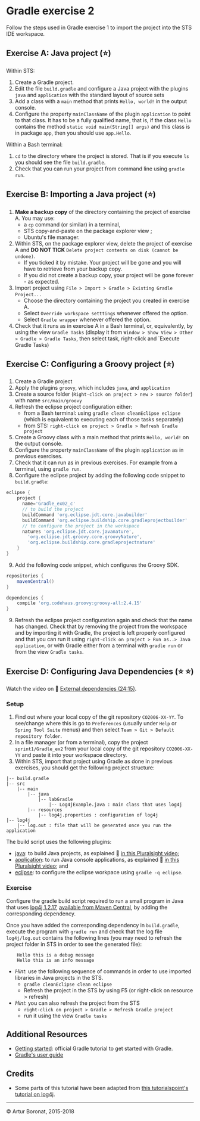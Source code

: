 <link rel='stylesheet' href='web/swiss.css'/>

# Gradle exercise 2

Follow the steps used in Gradle exercise 1 to import the project into the STS IDE workspace.

## Exercise A: Java project (:star:)


Within STS:

1. Create a Gradle project.
2. Edit the file `build.gradle` and configure a Java project with the plugins `java` and `application` with the standard layout of source sets
3. Add a class with a `main` method that prints `Hello, world!` in the output console.
4. Configure the property `mainClassName` of the plugin `application` to point to that class. It has to be a fully qualified name, that is, if the class `Hello` contains the method `static void main(String[] args)` and this class is in package `app`, then you should use `app.Hello`. 

Within a Bash terminal:

1. `cd` to the directory where the project is stored. That is if you execute `ls` you should see the file `build.gradle`.
2. Check that you can run your project from command line using `gradle run`.
 
## Exercise B: Importing a Java project (:star:)

1. **Make a backup copy** of the directory containing the project of exercise A. You may use:
    * a `cp` command (or similar) in a terminal, 
    * STS copy-and-paste on the package explorer view ;
    * Ubuntu's file manager.
2. Within STS, on the package explorer view, delete the project of exercise A and **DO NOT TICK** `Delete project contents on disk (cannot be undone)`.
    * If you ticked it by mistake. Your project will be gone and you will have to retrieve from your backup copy.
    * If you did not create a backup copy, your project will be gone forever - as expected.
3. Import project using `File > Import > Gradle > Existing Gradle Project...` 
    * Choose the directory containing the project you created in exercise A.
    * Select `Override workspace setttings` whenever offered the option.
    * Select `Gradle wrapper` whenever offered the option.
4. Check that it runs as in exercise A in a Bash terminal, or, equivalently, by using the view `Gradle Tasks` (display it from `Window > Show View > Other > Gradle > Gradle Tasks`, then select task, right-click and `Execute Gradle Tasks)

## Exercise C: Configuring a Groovy project (:star:)

1. Create a Gradle project
2. Apply the plugins `groovy`, which includes `java`, and `application`
3. Create a source folder (`Right-click on project > new > source folder`) with name `src/main/groovy`
4. Refresh the eclipse project configuration either:
    * from a Bash terminal: using `gradle clean cleanEclipse eclipse` (which is equivalent to executing each of those tasks separately)
    * from STS: `right-click on project > Gradle > Refresh Gradle project`
5. Create a Groovy class with a main method that prints `Hello, world!` on the output console. 
6. Configure the property `mainClassName` of the plugin `application` as in previous exercises.
7. Check that it can run as in previous exercises. For example from a terminal, using `gradle run`.
8. Configure the eclipse project by adding the following code snippet to `build.gradle`:


```gradle
eclipse {
	project {
	  name='Gradle_ex02_c'
	  // to build the project  
	  buildCommand 'org.eclipse.jdt.core.javabuilder'
	  buildCommand 'org.eclipse.buildship.core.gradleprojectbuilder'
	  // to configure the project in the workspace 
	  natures 'org.eclipse.jdt.core.javanature',
	    'org.eclipse.jdt.groovy.core.groovyNature', 
	  	'org.eclipse.buildship.core.gradleprojectnature'
	}
}
```

9. Add the following code snippet, which configures the Groovy SDK.

```gradle
repositories {
	mavenCentral()
}

dependencies {
	compile 'org.codehaus.groovy:groovy-all:2.4.15'
}
```

9. Refresh the eclipse project configuration again and check that the name has changed. Check that by removing the project from the workspace and by importing it with Gradle, the project is left properly configured and that you can run it using `right-click on project > Run as..> Java application`, or with Gradle either from a terminal with `gradle run` or from the view `Gradle tasks`.

## Exercise D: Configuring Java Dependencies (:star: :star:)

Watch the video on :movie_camera: [External dependencies (24:15)](https://app.pluralsight.com/player?course=gradle-fundamentals&author=kevin-jones&name=gradle-fundamentals-m5&clip=0&mode=live).

### Setup 

1. Find out where your local copy of the git repository `CO2006-XX-YY`. To see/change where this is go to `Preferences` (usually under `Help` or `Spring Tool Suite` menus) and then select `Team > Git > Default repository folder`.
2. In a file manager (or from a terminal), copy the project `sprint1/Gradle_ex2` from your local copy of the git repository `CO2006-XX-YY` and paste it into your workspace directory.
3. Within STS, import that project using Gradle as done in previous exercises, you should get the following project structure: 

<div class="all-questions">

	|-- build.gradle
	|-- src
		|-- main
			|-- java
				|-- labGradle
					|-- Log4jExample.java : main class that uses log4j
			|-- resources
				|-- log4j.properties : configuration of log4j
	|-- log4j
		|-- log.out : file that will be generated once you run the application
	
The build script uses the following plugins:
* [java](https://docs.gradle.org/current/userguide/java_plugin.html): to build Java projects, as explained :movie_camera: [in this Pluralsight video](https://app.pluralsight.com/player?course=gradle-fundamentals&author=kevin-jones&name=gradle-fundamentals-m5&clip=0&mode=live);
* [application](https://docs.gradle.org/current/userguide/application_plugin.html): to run Java console applications, as explained :movie_camera: [in this Pluralsight video](https://app.pluralsight.com/player?course=gradle-fundamentals&author=kevin-jones&name=gradle-fundamentals-m5&clip=5&mode=live); and
* [eclipse](https://docs.gradle.org/current/userguide/eclipse_plugin.html): to configure the eclipse workpace using `gradle -q eclipse`.

### Exercise

Configure the gradle build script required to run a small program in Java that uses [log4j 1.2.17](https://logging.apache.org/log4j/1.2/manual.html), [available from Maven Central](http://mvnrepository.com/artifact/log4j/log4j/1.2.17), by adding the corresponding dependency.

Once you have added the corresponding dependency in `build.gradle`, execute the program with `gradle run` and check that the log file `log4j/log.out` contains the following lines (you may need to refresh the project folder in STS in order to see the generated file):

		Hello this is a debug message
		Hello this is an info message 

* *Hint*: use the following sequence of commands in order to use imported libraries in Java projects in the STS.
  - `gradle cleanEclipse clean eclipse`
  - Refresh the project in the STS by using F5 (or right-click on resource > refresh)
* *Hint*: you can also refresh the project from the STS
    * `right-click on project > Gradle > Refresh Gradle project` 
    * run it using the view `Gradle tasks`
		
## Additional Resources

* [Getting started](https://docs.gradle.org/current/userguide/tutorials.html): official Gradle tutorial to get started with Gradle.
* [Gradle's user guide](https://docs.gradle.org/current/userguide/userguide)

## Credits

* Some parts of this tutorial have been adapted from [this tutorialspoint's tutorial on log4j](http://www.tutorialspoint.com/log4j/log4j_sample_program.htm).

***
&copy; Artur Boronat, 2015-2018

